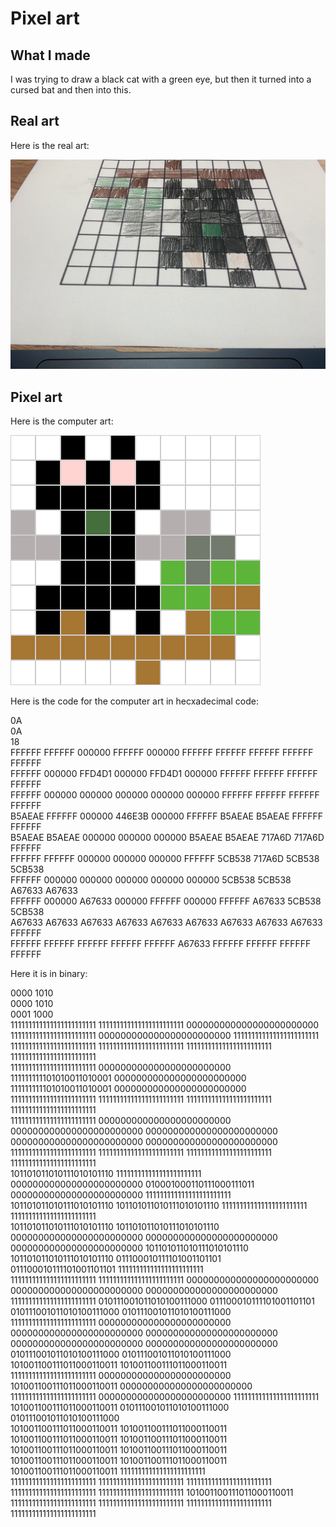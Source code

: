 # Pixel art

## What I made

I was trying to draw a black cat with a green eye, but then it turned into a cursed bat and then into this.

## Real art

Here is the real art:

![Here is the picture of the cursed "bat"](../images/pencilbat.jpeg)

## Pixel art

Here is the computer art:

![Here is the pixel art of the cursed "bat"](../images/pixelbat.png)

Here is the code for the computer art in hecxadecimal code:

0A  
0A  
18  
FFFFFF FFFFFF 000000 FFFFFF 000000 FFFFFF FFFFFF FFFFFF FFFFFF FFFFFF  
FFFFFF 000000 FFD4D1 000000 FFD4D1 000000 FFFFFF FFFFFF FFFFFF FFFFFF  
FFFFFF 000000 000000 000000 000000 000000 FFFFFF FFFFFF FFFFFF FFFFFF  
B5AEAE FFFFFF 000000 446E3B 000000 FFFFFF B5AEAE B5AEAE FFFFFF FFFFFF  
B5AEAE B5AEAE 000000 000000 000000 B5AEAE B5AEAE 717A6D 717A6D FFFFFF  
FFFFFF FFFFFF 000000 000000 000000 FFFFFF 5CB538 717A6D 5CB538 5CB538  
FFFFFF 000000 000000 000000 000000 000000 5CB538 5CB538 A67633 A67633  
FFFFFF 000000 A67633 000000 FFFFFF 000000 FFFFFF A67633 5CB538 5CB538  
A67633 A67633 A67633 A67633 A67633 A67633 A67633 A67633 A67633 FFFFFF  
FFFFFF FFFFFF FFFFFF FFFFFF FFFFFF A67633 FFFFFF FFFFFF FFFFFF FFFFFF 

Here it is in binary:

0000 1010  
0000 1010  
0001 1000  
111111111111111111111111 111111111111111111111111 000000000000000000000000 111111111111111111111111 000000000000000000000000 111111111111111111111111 111111111111111111111111 111111111111111111111111 111111111111111111111111 111111111111111111111111  
111111111111111111111111 000000000000000000000000 111111111101010011010001 000000000000000000000000 111111111101010011010001 000000000000000000000000 111111111111111111111111 111111111111111111111111 111111111111111111111111 111111111111111111111111  
111111111111111111111111 000000000000000000000000 000000000000000000000000 000000000000000000000000 000000000000000000000000 000000000000000000000000 111111111111111111111111 111111111111111111111111 111111111111111111111111 111111111111111111111111  
101101011010111010101110 111111111111111111111111 000000000000000000000000 010001000110111000111011 000000000000000000000000 111111111111111111111111 101101011010111010101110 101101011010111010101110 111111111111111111111111 111111111111111111111111  
101101011010111010101110 101101011010111010101110 000000000000000000000000 000000000000000000000000 000000000000000000000000 101101011010111010101110 101101011010111010101110 011100010111101001101101 011100010111101001101101 111111111111111111111111  
111111111111111111111111 111111111111111111111111 000000000000000000000000 000000000000000000000000 000000000000000000000000 111111111111111111111111 010111001011010100111000 011100010111101001101101 010111001011010100111000 010111001011010100111000  
111111111111111111111111 000000000000000000000000 000000000000000000000000 000000000000000000000000 000000000000000000000000 000000000000000000000000 010111001011010100111000 010111001011010100111000 101001100111011000110011 101001100111011000110011  
111111111111111111111111 000000000000000000000000 101001100111011000110011 000000000000000000000000 111111111111111111111111 000000000000000000000000 111111111111111111111111 101001100111011000110011 010111001011010100111000 010111001011010100111000  
101001100111011000110011 101001100111011000110011 101001100111011000110011 101001100111011000110011 101001100111011000110011 101001100111011000110011 101001100111011000110011 101001100111011000110011 101001100111011000110011 111111111111111111111111  
111111111111111111111111 111111111111111111111111 111111111111111111111111 111111111111111111111111 111111111111111111111111 101001100111011000110011 111111111111111111111111 111111111111111111111111 111111111111111111111111 111111111111111111111111  
